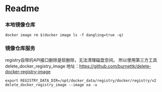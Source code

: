 # Readme
### 本地镜像仓库

```
docker image rm $(docker image ls -f dangling=true -q)
```

### 镜像仓库服务
registry自带的API接口删除是软删除，无法清理磁盘空间。
所以使用第三方工具 delete_docker_registry_image
地址：https://github.com/burnettk/delete-docker-registry-image

```
export REGISTRY_DATA_DIR=/opt/docker_data/registry/docker/registry/v2
delete_docker_registry_image --image oa -u
```


